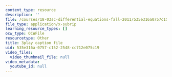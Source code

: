 ```yaml
---
content_type: resource
description: ''
file: /courses/18-03sc-differential-equations-fall-2011/535e316a0757c1522548cc712e075c19_XbiEUwVQqVM.srt
file_type: application/x-subrip
learning_resource_types: []
ocw_type: OCWFile
resourcetype: Other
title: 3play caption file
uid: 535e316a-0757-c152-2548-cc712e075c19
video_files:
  video_thumbnail_file: null
video_metadata:
  youtube_id: null
---
```

